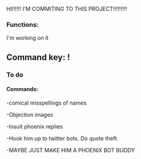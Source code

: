 HI!!!!!! I'M COMMITING TO THIS PROJECT!!!!!!!!!

### Functions:
I'm working on it

## Command key: !

### To do
#### Commands:
-comical misspellings of names

-Objection images

-Insult phoenix replies

-Hook him up to twitter bots. Do quote theft.

-MAYBE JUST MAKE HIM A PHOENIX BOT BUDDY
